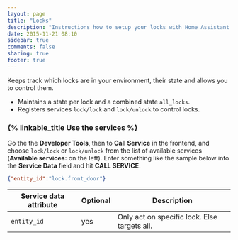 ```yaml
---
layout: page
title: "Locks"
description: "Instructions how to setup your locks with Home Assistant."
date: 2015-11-21 08:10
sidebar: true
comments: false
sharing: true
footer: true
---
```


Keeps track which locks are in your environment, their state and allows you to control them.

 * Maintains a state per lock and a combined state `all_locks`.
 * Registers services `lock/lock` and `lock/unlock` to control locks.

### {% linkable_title Use the services %}

Go the the **Developer Tools**, then to **Call Service** in the frontend, and choose `lock/lock` or `lock/unlock` from the list of available services (**Available services:** on the left). Enter something like the sample below into the **Service Data** field and hit **CALL SERVICE**.

```json
{"entity_id":"lock.front_door"}
```

| Service data attribute | Optional | Description |
| ---------------------- | -------- | ----------- |
| `entity_id`            |      yes | Only act on specific lock. Else targets all.
